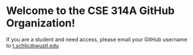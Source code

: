 # Welcome to the CSE 314A GitHub Organization!

If you are a student and need access, please email your GitHub username to t.schlic@wustl.edu
